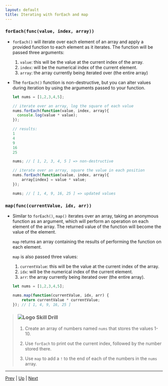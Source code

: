 ```yaml
---
layout: default
title: Iterating with forEach and map
---
```


### `forEach(func(value, index, array))`
* `forEach()` will iterate over each element of an array and apply a provided function to each element as it iterates. The function will be passed three arguments:
    1. `value`: this will be the value at the current index of the array.
    2. `index`: will be the numerical index of the current element.
    3. `array`: the array currently being iterated over (the entire array)
* The `forEach()` function is non-destructive, but you can alter values during iteration by using the arguments passed to your function.

  ```javascript
  let nums = [1,2,3,4,5];
  
  // iterate over an array, log the square of each value
  nums.forEach(function(value, index, array){
    console.log(value * value);
  });
  
  // results:
  1
  4
  9
  16
  25
  
  nums; // [ 1, 2, 3, 4, 5 ] => non-destructive

  // iterate over an array, square the value in each position
  nums.forEach(function(value, index, array){
	  array[index] = value * value;
  });
  
  nums; // [ 1, 4, 9, 16, 25 ] => updated values
  ```  

### `map(func(currentValue, idx, arr))`
* Similar to `forEach()`, `map()` iterates over an array, taking an anonymous function as an argument, which will perform an operation on each element of the array. The returned value of the function will become the value of the element.

  `map` returns an array containing the results of performing the function on each element.

  `map` is also passed three values:

  1. `currentValue`: this will be the value at the current index of the array.
  2. `idx`: will be the numerical index of the current element.
  3. `arr`: the array currently being iterated over (the entire array).

  ```javascript
  let nums = [1,2,3,4,5];
  
  nums.map(function(currentValue, idx, arr) {
	  return currentValue * currentValue;
  }); // [ 1, 4, 9, 16, 25 ]
  ```

> ### ![Logo](http://skilldistillery.com/downloads/sd_logo.jpg) Skill Drill
> 1. Create an array of numbers named `nums` that stores the values 1-10.  
>
> 1. Use `forEach` to print out the current index, followed by the number stored there.
>
> 1. Use `map` to add a `!` to the end of each of the numbers in the `nums` array.


<hr>

[Prev](splitJoinSliceSplice.md) | [Up](README.md) | [Next](arrayMethods-labs.md)

